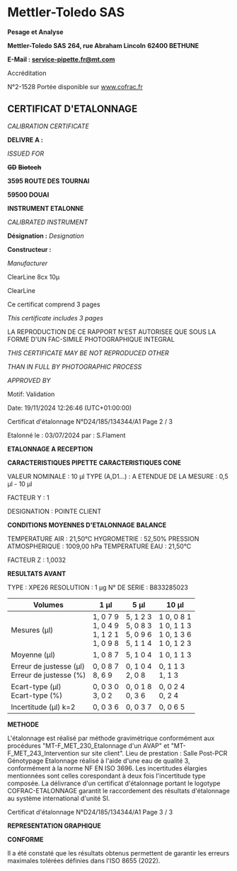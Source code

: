 # **Mettler-Toledo SAS**

**Pesage et Analyse**

**Mettler-Toledo SAS**
**264, rue Abraham Lincoln**
**62400 BETHUNE**

**E-Mail : service-pipette.fr@mt.com**

Accréditation

N°2-1528
Portée disponible
sur www.cofrac.fr
## **CERTIFICAT D'ETALONNAGE**

_CALIBRATION CERTIFICATE_


**DELIVRE A :**

_ISSUED FOR_


~~**GD**~~ ~~**Biotech**~~

**3595 ROUTE DES TOURNAI**

**59500 DOUAI**


**INSTRUMENT ETALONNE**

_CALIBRATED INSTRUMENT_


**Désignation :**
_Designation_

**Constructeur :**

_Manufacturer_


ClearLine 8cx 10µ

ClearLine



Ce certificat comprend 3 pages

_This certificate includes 3 pages_

LA REPRODUCTION DE CE RAPPORT N'EST AUTORISEE QUE SOUS
LA FORME D'UN FAC-SIMILE PHOTOGRAPHIQUE INTEGRAL

_THIS CERTIFICATE MAY BE NOT REPRODUCED OTHER_

_THAN IN FULL BY PHOTOGRAPHIC PROCESS_


_APPROVED BY_

Motif: Validation

Date: 19/11/2024 12:26:46 (UTC+01:00:00)

Certificat d'étalonnage N°D24/185/134344/A1  Page 2 / 3

Etalonné le : 03/07/2024 par : S.Flament

**ETALONNAGE A RECEPTION**

**CARACTERISTIQUES PIPETTE** **CARACTERISTIQUES CONE**


VALEUR NOMINALE : 10 µl
TYPE (A,D1...) : A
ETENDUE DE LA MESURE : 0,5 µl - 10 µl

FACTEUR Y : 1


DESIGNATION : POINTE CLIENT


**CONDITIONS MOYENNES D'ETALONNAGE** **BALANCE**


TEMPERATURE AIR : 21,50°C
HYGROMETRIE : 52,50%
PRESSION ATMOSPHERIQUE : 1009,00 hPa
TEMPERATURE EAU : 21,50°C

FACTEUR Z : 1,0032

**RESULTATS AVANT**


TYPE : XPE26
RESOLUTION : 1 µg
N° DE SERIE : B833285023










|Volumes|1 µl|5 µl|10 µl|
|---|---|---|---|
|Mesures (µl)|1, 0 7 9<br>1, 0 4 9<br>1, 1 2 1<br>1, 0 9 8|5, 1 2 3<br>5, 0 8 3<br>5, 0 9 6<br>5, 1 1 4|1 0, 0 8 1<br>1 0, 1 1 3<br>1 0, 1 3 6<br>1 0, 1 2 3|
|Moyenne (µl)|1, 0 8 7|5, 1 0 4|1 0, 1 1 3|
|Erreur de justesse (µl)<br>Erreur de justesse (%)|0, 0 8 7<br>8, 6 9|0, 1 0 4<br>2, 0 8|0, 1 1 3<br>1, 1 3|
|Ecart-type (µl)<br>Ecart-type (%)|0, 0 3 0<br>3, 0 2|0, 0 1 8<br>0, 3 6|0, 0 2 4<br>0, 2 4|
|Incertitude (µl) k=2|0, 0 3 6|0, 0 3 7|0, 0 6 5|


**METHODE**

L'étalonnage est réalisé par méthode gravimétrique conformément aux procédures "MT-F_MET_230_Etalonnage d'un AVAP" et
"MT-F_MET_243_Intervention sur site client".
Lieu de prestation : Salle Post-PCR Génotypage
Etalonnage réalisé à l'aide d'une eau de qualité 3, conformément à la norme NF EN ISO 3696.
Les incertitudes élargies mentionnées sont celles corespondant à deux fois l'incertitude type composée.
La délivrance d'un certificat d'étalonnage portant le logotype COFRAC-ETALONNAGE garantit le raccordement des résultats d'étalonnage au système
international d'unité SI.

Certificat d'étalonnage N°D24/185/134344/A1  Page 3 / 3

**REPRESENTATION GRAPHIQUE**

**CONFORME**

Il a été constaté que les résultats obtenus permettent de garantir les erreurs maximales tolérées définies dans l'ISO 8655 (2022).

